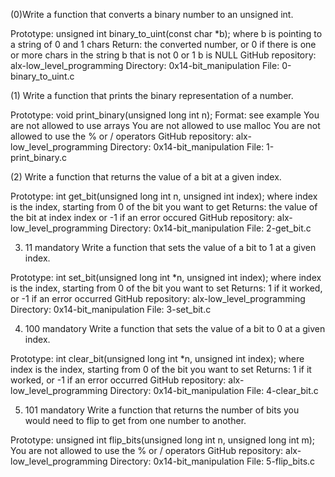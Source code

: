 (0)Write a function that converts a binary number to an unsigned int.

Prototype: unsigned int binary_to_uint(const char *b);
where b is pointing to a string of 0 and 1 chars
Return: the converted number, or 0 if
there is one or more chars in the string b that is not 0 or 1
b is NULL
GitHub repository: alx-low_level_programming
Directory: 0x14-bit_manipulation
File: 0-binary_to_uint.c

(1) Write a function that prints the binary representation of a number.

Prototype: void print_binary(unsigned long int n);
Format: see example
You are not allowed to use arrays
You are not allowed to use malloc
You are not allowed to use the % or / operators
GitHub repository: alx-low_level_programming
Directory: 0x14-bit_manipulation
File: 1-print_binary.c

(2) Write a function that returns the value of a bit at a given index.

Prototype: int get_bit(unsigned long int n, unsigned int index);
where index is the index, starting from 0 of the bit you want to get
Returns: the value of the bit at index index or -1 if an error occured
GitHub repository: alx-low_level_programming
Directory: 0x14-bit_manipulation
File: 2-get_bit.c

3. 11
mandatory
Write a function that sets the value of a bit to 1 at a given index.

Prototype: int set_bit(unsigned long int *n, unsigned int index);
where index is the index, starting from 0 of the bit you want to set
Returns: 1 if it worked, or -1 if an error occurred
GitHub repository: alx-low_level_programming
Directory: 0x14-bit_manipulation
File: 3-set_bit.c

4. 100
mandatory
Write a function that sets the value of a bit to 0 at a given index.

Prototype: int clear_bit(unsigned long int *n, unsigned int index);
where index is the index, starting from 0 of the bit you want to set
Returns: 1 if it worked, or -1 if an error occurred
GitHub repository: alx-low_level_programming
Directory: 0x14-bit_manipulation
File: 4-clear_bit.c

5. 101
mandatory
Write a function that returns the number of bits you would need to flip to get from one number to another.

Prototype: unsigned int flip_bits(unsigned long int n, unsigned long int m);
You are not allowed to use the % or / operators
GitHub repository: alx-low_level_programming
Directory: 0x14-bit_manipulation
File: 5-flip_bits.c

